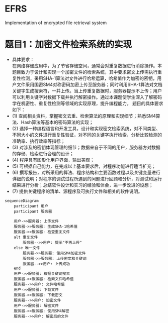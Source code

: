 # EFRS
Implementation of encrypted file retrieval system
# 题目1：加密文件检索系统的实现  
+ 具体要求：  
在网络存储应用中，为了节省存储空间，通常会对重复数据进行消除操作。本题目致力于设计和实现一个加密文件的检索系统，其中要求密文上传需执行重复性检测，采用SHA-1算法对文件进行哈希运算，哈希值作为加密的密钥，用户文件采用国密SM4对称密码加密上传至服务器；同时利用SHA-1算法对文档关键字生成搜索符，一并上传。当上传重复数据时，服务器提示不上传；用户可以利用关键字对数据下载并执行解密操作。通过本课题使学生深入了解密码学在机密性、重复性检测等领域的实现原理，提升编程能力。
题目的具体要求如下：
+ (1)	查阅相关资料，掌握密文去重、检索算法的原理和实现细节；熟悉SM4算法、Hash算法等基本的密码算法的实现；
+ (2)	选择一种编程语言和开发工具，设计和实现密文检索系统，对不同类型、不同大小的文件进行重复性验证，对不同的关键字执行检索，分析比较检测的准确率、执行效率等指标；
+ (3)	对涉及的密钥体现管理的细节；数据来自于不同的用户，服务器方对数据的存储、检索进行合理的设计；
+ (4)	程序具有图形化用户界面，输出美观；
+ (5)	可根据自己能力，在完成以上基本要求后，对程序功能进行适当扩充；
+ (6)	撰写报告，对所采用的算法、程序结构和主要函数过程以及关键变量进行详细的说明；对程序的调试过程所遇到的问题进行回顾和分析，对测试和运行结果进行分析；总结软件设计和实习的经验和体会，进一步改进的设想；
+ (7)	提供关键程序的清单、源程序及可执行文件和相关的软件说明。

```mermaid
sequenceDiagram
    participant 用户
    participant 服务器

    用户->>服务器: 上传文件
    服务器->>服务器: 生成SHA-1哈希值
    服务器->>服务器: 检查重复文件
    alt 重复文件
        服务器-->>用户: 提示"不再上传"
    else 唯一文件
        服务器->>服务器: 使用SM4加密文件
        服务器->>服务器: 上传密文和关键词
        服务器-->>用户: 上传成功
    end
    用户->>服务器: 根据关键词搜索
    服务器->>服务器: 检索文件哈希值
    服务器-->>用户: 文件哈希值
    用户->>服务器: 下载文件
    服务器->>服务器: 下载密文
    服务器-->>用户: 加密文件
    用户->>服务器: 解密文件
    服务器->>服务器: 使用SM4解密
    服务器-->>用户: 解密后的文件

```